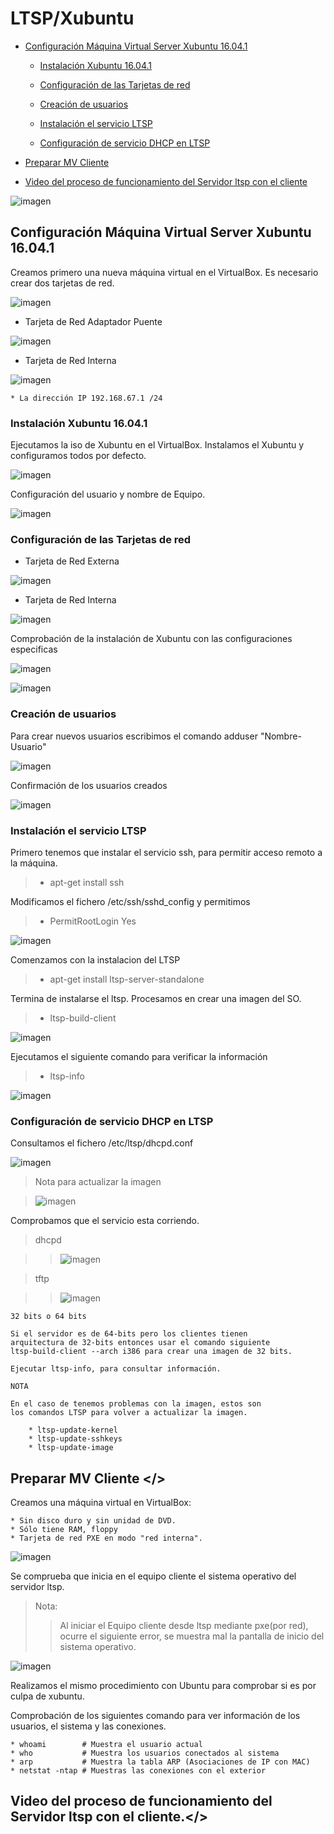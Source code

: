 # LTSP/Xubuntu

- [Configuración Máquina Virtual Server Xubuntu 16.04.1](#id1)

    - [Instalación Xubuntu 16.04.1](#id2)

    - [Configuración de las Tarjetas de red](#id3)

    - [Creación de usuarios](#id4)

    - [Instalación el servicio LTSP](#id5)

    - [Configuración de servicio DHCP en LTSP](#id6)


- [Preparar MV Cliente](#id7)

- [Video del proceso de funcionamiento del Servidor ltsp con el cliente](#id8)


![imagen](img/ltsp.png)


## Configuración Máquina Virtual Server Xubuntu 16.04.1 <a name="id1"></a>

Creamos primero una nueva máquina virtual en el VirtualBox. Es necesario crear dos tarjetas de red.

![imagen](img/ltspmaquina.png)

* Tarjeta de Red Adaptador Puente

![imagen](img/redexterna.png)


* Tarjeta de Red Interna

![imagen](img/redinterna.png)


    * La dirección IP 192.168.67.1 /24


### Instalación Xubuntu 16.04.1 <a name="id2"></a>
Ejecutamos la iso de Xubuntu en el VirtualBox. Instalamos el Xubuntu y configuramos todos por defecto.

![imagen](img/001.png)

Configuración del usuario y nombre de Equipo.

![imagen](img/002.png)

### Configuración de las Tarjetas de red <a name="id3"></a>
*  Tarjeta de Red Externa

![imagen](img/003.png)

* Tarjeta de Red Interna

![imagen](img/004.png)

Comprobación de la instalación de Xubuntu con las configuraciones especificas

![imagen](img/005.png)

![imagen](img/006.png)

### Creación de usuarios <a name="id4"></a>
Para crear nuevos usuarios escribimos el comando adduser "Nombre-Usuario"

![imagen](img/008.png)

Confirmación de los usuarios creados

![imagen](img/007.png)

### Instalación el servicio LTSP <a name="id5"></a>

Primero tenemos que instalar el servicio ssh, para permitir acceso remoto a la máquina.
> * apt-get install ssh

Modificamos el fichero /etc/ssh/sshd_config y permitimos
> * PermitRootLogin Yes

![imagen](img/010.png)

Comenzamos con la instalacion del LTSP
> * apt-get install ltsp-server-standalone

Termina de instalarse el ltsp. Procesamos en crear una imagen del SO.

> *  ltsp-build-client

![imagen](img/009.png)

Ejecutamos el siguiente comando para verificar la información

> * ltsp-info

![imagen](img/011.png)

### Configuración de servicio DHCP en LTSP <a name="id6"></a>

Consultamos el fichero /etc/ltsp/dhcpd.conf

![imagen](img/013.png)

> Nota para actualizar la imagen

>![imagen](img/015.png)

Comprobamos que el servicio esta corriendo.
> dhcpd

> >![imagen](img/012.png)

> tftp

> >![imagen](img/014.png)



    32 bits o 64 bits

    Si el servidor es de 64-bits pero los clientes tienen
    arquitectura de 32-bits entonces usar el comando siguiente
    ltsp-build-client --arch i386 para crear una imagen de 32 bits.

    Ejecutar ltsp-info, para consultar información.

    NOTA

    En el caso de tenemos problemas con la imagen, estos son
    los comandos LTSP para volver a actualizar la imagen.

        * ltsp-update-kernel
        * ltsp-update-sshkeys
        * ltsp-update-image





## Preparar MV Cliente <a name="id7"></>

Creamos una máquina virtual en VirtualBox:

    * Sin disco duro y sin unidad de DVD.
    * Sólo tiene RAM, floppy
    * Tarjeta de red PXE en modo "red interna".

![imagen](img/016.png)

Se comprueba que inicia en el equipo cliente el sistema operativo del servidor ltsp.

> Nota:
> > Al iniciar el Equipo cliente desde ltsp mediante pxe(por red), ocurre el siguiente error, se muestra mal la pantalla de inicio del sistema operativo.

![imagen](img/017.png)

Realizamos el mismo procedimiento con Ubuntu para comprobar si es por culpa de xubuntu.

Comprobación de los siguientes comando para ver información de los usuarios, el sistema y las conexiones.

    * whoami        # Muestra el usuario actual
    * who           # Muestra los usuarios conectados al sistema
    * arp           # Muestra la tabla ARP (Asociaciones de IP con MAC)
    * netstat -ntap # Muestras las conexiones con el exterior



## Video del proceso de funcionamiento del Servidor ltsp con el cliente.<a name="id8"></>
